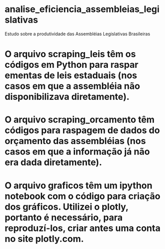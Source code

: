 # analise_eficiencia_assembleias_legislativas
Estudo sobre a produtividade das Assembléias Legislativas Brasileiras

# O arquivo scraping_leis têm os códigos em Python para raspar ementas de leis estaduais (nos casos em que a assembléia não disponibilizava diretamente).
# O arquivo scraping_orcamento têm códigos para raspagem de dados do orçamento das assembléias (nos casos em que a informação já não era dada diretamente).
# O arquivo graficos têm um ipython notebook com o código para criação dos gráficos. Utilizei o plotly, portanto é necessário, para reproduzí-los, criar antes uma conta no site plotly.com.
